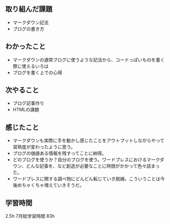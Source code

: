  ## 取り組んだ課題
 - マークダウン記法
 - ブログの書き方

## わかったこと
- マークダウンの通常ブログに使うような記法から、コードっぽいものを書く際に使えるいろは
- ブログを書く上での心得

## 次やること
- ブログ記事作り
- HTMLの課題

## 感じたこと
- マークダウンも実際に手を動かし感じたことをアウトプットしながらやって習熟度が変わったように思う。
- ブログの価値ある情報を残すってことに納得。
- どのブログを使うか？自分のブログを使う。ワードプレスにおけるマークダウン、どんな記事を、など創造が必要なことに時間がかかって色々詰まった。
- ワードプレスに関する調べ物にどんどん転じていき脱線。こういうことは今後めちゃくちゃ増えていきそうだ。

## 学習時間
2.5h
7月総学習時間
83h
